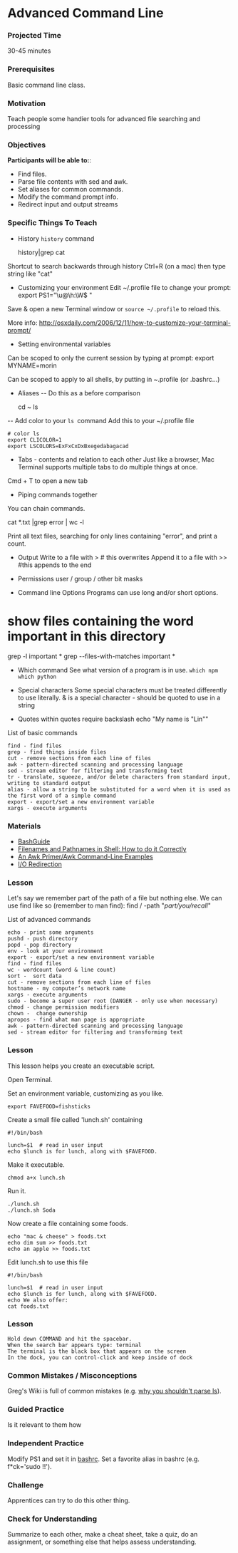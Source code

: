# Advanced Command Line

### Projected Time
30-45 minutes

### Prerequisites
Basic command line class.

### Motivation
Teach people some handier tools for advanced file searching and processing

### Objectives
**Participants will be able to:**:
- Find files.
- Parse file contents with sed and awk.
- Set aliases for common commands.
- Modify the command prompt info.
- Redirect input and output streams

### Specific Things To Teach

- History
`history` command

    history|grep cat

Shortcut to search backwards through history
Ctrl+R (on a mac) then type string like "cat"

- Customizing your environment
Edit ~/.profile file to change your prompt:
export PS1="\u@\h:\W$ "

Save & open a new Terminal window or `source ~/.profile` to reload this.

More info: http://osxdaily.com/2006/12/11/how-to-customize-your-terminal-prompt/

- Setting environmental variables

Can be scoped to only the current session by typing at prompt:
export MYNAME=morin

Can be scoped to apply to all shells, by putting in ~.profile (or .bashrc...)


- Aliases
--  Do this as a before comparison

    cd ~
    ls

-- Add color to your `ls `command
Add this to your ~/.profile file

    # color ls
    export CLICOLOR=1
    export LSCOLORS=ExFxCxDxBxegedabagacad


- Tabs - contents and relation to each other
Just like a browser, Mac Terminal supports multiple tabs to do multiple things at once.

Cmd + T to open a new tab

- Piping commands together

You can chain commands.

cat *.txt |grep error | wc -l

Print all text files, searching for only lines containing "error", and print a count.


- Output
Write to a file with >   # this overwrites
Append it to a file  with >>  #this appends to the end

- Permissions
user / group / other bit masks


- Command line Options
Programs can use long and/or short options.

# show files containing the word important in this directory
grep -l important *
grep --files-with-matches important *

- Which command
See what version of a program is in use.
`which npm`
`which python`

- Special characters
Some special characters must be treated differently to use literally.
& is a special character - should be quoted to use in a string

- Quotes within quotes require backslash
echo "My name is \"Lin\""

List of basic commands

	find - find files
	grep - find things inside files
	cut - remove sections from each line of files
	awk - pattern-directed scanning and processing language
	sed - stream editor for filtering and transforming text
	tr - translate, squeeze, and/or delete characters from standard input, writing to standard output
	alias - allow a string to be substituted for a word when it is used as the first word of a simple command
	export - export/set a new environment variable
	xargs - execute arguments
	
### Materials

- [BashGuide](http://mywiki.wooledge.org/BashGuide)
- [Filenames and Pathnames in Shell: How to do it Correctly](https://www.dwheeler.com/essays/filenames-in-shell.html)
- [An Awk Primer/Awk Command-Line Examples](https://en.wikibooks.org/wiki/An_Awk_Primer/Awk_Command-Line_Examples)
- [I/O Redirection](http://wiki.bash-hackers.org/syntax/redirection)

### Lesson

Let's say we remember part of the path of a file but nothing else. We can use find like so (remember to man find):
	find / -path "*part/you/recall*"

List of advanced commands

	echo - print some arguments
	pushd - push directory
	popd - pop directory
	env - look at your environment
	export - export/set a new environment variable
	find - find files
	wc - wordcount (word & line count)
	sort -  sort data
	cut - remove sections from each line of files
	hostname - my computer’s network name
	xargs - execute arguments
	sudo - become a super user root (DANGER - only use when necessary)
	chmod - change permission modifiers
	chown -  change ownership
	apropos - find what man page is appropriate
	awk - pattern-directed scanning and processing language
	sed - stream editor for filtering and transforming text


### Lesson

This lesson helps you create an executable script. 
 
Open Terminal.

Set an environment variable, customizing as you like. 

	export FAVEFOOD=fishsticks

Create a small file called 'lunch.sh' containing
	
	#!/bin/bash
	
	lunch=$1  # read in user input
	echo $lunch is for lunch, along with $FAVEFOOD.

Make it executable.
	
	chmod a+x lunch.sh

Run it.

	./lunch.sh
	./lunch.sh Soda

Now create a file containing some foods.
	
	echo "mac & cheese" > foods.txt
	echo dim sum >> foods.txt
	echo an apple >> foods.txt
	
Edit lunch.sh to use this file
	
	#!/bin/bash
	
	lunch=$1  # read in user input
	echo $lunch is for lunch, along with $FAVEFOOD.
	echo We also offer:
	cat foods.txt

### Lesson

	Hold down COMMAND and hit the spacebar.
	When the search bar appears type: terminal
	The terminal is the black box that appears on the screen
	In the dock, you can control-click and keep inside of dock



### Common Mistakes / Misconceptions

Greg's Wiki is full of common mistakes (e.g. [why you shouldn't parse ls](http://mywiki.wooledge.org/ParsingLs)).


### Guided Practice

Is it relevant to them how 

### Independent Practice

Modify PS1 and set it in [bashrc](http://bashrcgenerator.com/).
Set a favorite alias in bashrc (e.g. f&ast;ck='sudo !!').

### Challenge

Apprentices can try to do this other thing.


### Check for Understanding

Summarize to each other, make a cheat sheet, take a quiz, do an assignment, or something else that helps assess understanding.


